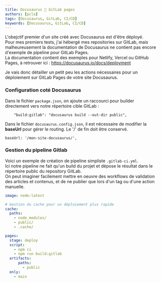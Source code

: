```yaml
---
title: Docusaurus 🧡 GitLab pages
authors: [pcla]
tags: [Docusaurus, GitLab, CI/CD]
keywords: [Docusaurus, GitLab, CI/CD]
---
```


L'obejctif premier d'un site créé avec Docusaurus est d'être déployé.  
Pour mes premiers tests, j'ai hébergé mes repositories sur GitLab, mais malheureusement la documentation de Docusaurus ne contient pas encore d'exemple de pipeline pour GitLab Pages.  
La documentation contient des exemples pour Netlify, Vercel ou GitHub Pages, à retrouver ici : https://docusaurus.io/docs/deployment  
  
Je vais donc détailler un petit peu les actions nécessaires pour un déploiement sur GitLab Pages de votre site Docusaurus.

<!--truncate-->

### Configuration coté Docusaurus
Dans le fichier `package.json`, on ajoute un raccourci pour builder directement vers notre répertoire cible GitLab :
```
    "build:gitlab": "docusaurus build --out-dir public",
```

Dans le fichier `docusaurus.config.json`, il est nécessaire de modifier la **baseUrl** pour gérer le routing. Le '/' de fin doit être conservé. 
```
baseUrl: '/mon-site-docusaurus/',
```

### Gestion du pipeline Gitlab
Voici un exemple de création de pipeline simpliste `.gitlab-ci.yml`.  
Ici notre pipeline ne fait qu'un build du projet et dépose le résultat dans le répertoire public du repository GitLab.  
On peut imaginer facilement mettre en oeuvre des workflows de validation des articles et contenus, et de ne publier que lors d'un tag ou d'une action manuelle.

```yml
image: node:latest

# Gestion du cache pour un déploiement plus rapide
cache:
  paths:
    - node_modules/
    - public/
    - .cache/

pages:
  stage: deploy
  script:
    - npm ci
    - npm run build:gitlab
  artifacts:
      paths:
        - public
  only:
    - main
```